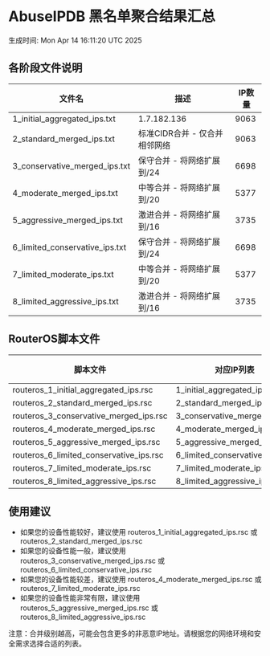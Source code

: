 # AbuseIPDB 黑名单聚合结果汇总
生成时间: Mon Apr 14 16:11:20 UTC 2025

## 各阶段文件说明

| 文件名 | 描述 | IP数量 |
|--------|------|--------|
| 1_initial_aggregated_ips.txt | 1.7.182.136 | 9063 |
| 2_standard_merged_ips.txt | 标准CIDR合并 - 仅合并相邻网络 | 9063 |
| 3_conservative_merged_ips.txt | 保守合并 - 将网络扩展到/24 | 6698 |
| 4_moderate_merged_ips.txt | 中等合并 - 将网络扩展到/20 | 5377 |
| 5_aggressive_merged_ips.txt | 激进合并 - 将网络扩展到/16 | 3735 |
| 6_limited_conservative_ips.txt | 保守合并 - 将网络扩展到/24 | 6698 |
| 7_limited_moderate_ips.txt | 中等合并 - 将网络扩展到/20 | 5377 |
| 8_limited_aggressive_ips.txt | 激进合并 - 将网络扩展到/16 | 3735 |

## RouterOS脚本文件

| 脚本文件 | 对应IP列表 | IP数量 |
|----------|------------|--------|
| routeros_1_initial_aggregated_ips.rsc | 1_initial_aggregated_ips.txt | 9063 |
| routeros_2_standard_merged_ips.rsc | 2_standard_merged_ips.txt | 9063 |
| routeros_3_conservative_merged_ips.rsc | 3_conservative_merged_ips.txt | 6698 |
| routeros_4_moderate_merged_ips.rsc | 4_moderate_merged_ips.txt | 5377 |
| routeros_5_aggressive_merged_ips.rsc | 5_aggressive_merged_ips.txt | 3735 |
| routeros_6_limited_conservative_ips.rsc | 6_limited_conservative_ips.txt | 6698 |
| routeros_7_limited_moderate_ips.rsc | 7_limited_moderate_ips.txt | 5377 |
| routeros_8_limited_aggressive_ips.rsc | 8_limited_aggressive_ips.txt | 3735 |

## 使用建议

- 如果您的设备性能较好，建议使用 routeros_1_initial_aggregated_ips.rsc 或 routeros_2_standard_merged_ips.rsc
- 如果您的设备性能一般，建议使用 routeros_3_conservative_merged_ips.rsc 或 routeros_6_limited_conservative_ips.rsc
- 如果您的设备性能较差，建议使用 routeros_4_moderate_merged_ips.rsc 或 routeros_7_limited_moderate_ips.rsc
- 如果您的设备性能非常有限，建议使用 routeros_5_aggressive_merged_ips.rsc 或 routeros_8_limited_aggressive_ips.rsc

注意：合并级别越高，可能会包含更多的非恶意IP地址。请根据您的网络环境和安全需求选择合适的列表。
